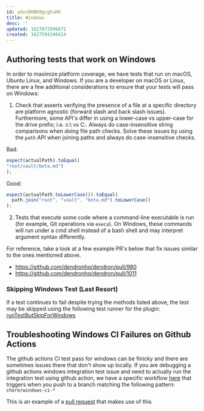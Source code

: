 ```yaml
---
id: ydvcBHDK9gcghuHX
title: Windows
desc: ''
updated: 1627872996671
created: 1627594346414
---
```


## Authoring tests that work on Windows

In order to maximize platform coverage, we have tests that run on macOS, Ubuntu Linux, and Windows. If you are a developer on macOS or Linux, there are a few additional considerations to ensure that your tests will pass on Windows:

1. Check that asserts verifying the presence of a file at a specific directory are platform agnostic (forward slash and back slash issues). Furthermore, some API's differ in using a lower-case vs upper-case for the drive prefix; i.e. c:\ vs C:\. Always do case-insensitive string comparisons when doing file path checks. Solve these issues by using the `path` API when joining paths and always do case-insensitive checks.  

  Bad:
  ```typescript
  expect(actualPath).toEqual(
  "root/vault/beta.md")
  );
  ```
  
  Good:
  ```typescript
  expect(actualPath.toLowerCase()).toEqual(
    path.join("root", "vault", "beta.md").toLowerCase()
  );
  ```
2. Tests that execute some code where a command-line executable is run (for example, Git operations via `execa`). On Windows, these commands will run under a cmd shell instead of a bash shell and may interpret argument syntax differently.  

For reference, take a look at a few example PR's below that fix issues similar to the ones mentioned above. 
- https://github.com/dendronhq/dendron/pull/980
- https://github.com/dendronhq/dendron/pull/1011


### Skipping Windows Test (Last Resort)

If a test continues to fail despite trying the methods listed above, the test may be skipped using the following test runner for the plugin: [runTestButSkipForWindows](https://github.com/dendronhq/dendron/blob/chore/windows-ci-hashtags/packages/plugin-core/src/test/testUtilsV3.ts#L405:L405)

## Troubleshooting Windows CI Failures on Github Actions

The github actions CI test pass for windows can be finicky and there are sometimes issues there that don't show up locally. If you are debugging a github actions windows integration test issue and need to actually run the integration test using github action, we have a specific workflow [here](https://github.com/dendronhq/dendron/blob/master/.github/workflows/ci-windows-test.yml#L1:L1) that triggers when you push to a branch matching the following pattern: `chore/windows-ci-*`

This is an example of a [pull request](https://github.com/dendronhq/dendron/pull/1060) that makes use of this